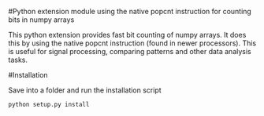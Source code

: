 #Python extension module using the native popcnt instruction for counting bits in numpy arrays

This python extension provides fast bit counting of numpy arrays.  It does this by using the native popcnt instruction (found in newer processors).  This is useful for signal processing, comparing patterns and other data analysis tasks.

#Installation

Save into a folder and run the installation script

`python setup.py install`
